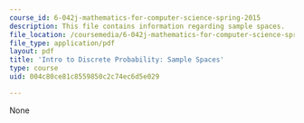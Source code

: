 ```yaml
---
course_id: 6-042j-mathematics-for-computer-science-spring-2015
description: This file contains information regarding sample spaces.
file_location: /coursemedia/6-042j-mathematics-for-computer-science-spring-2015/004c80ce81c8559850c2c74ec6d5e029_MIT6_042JS15_SampleSpaces.pdf
file_type: application/pdf
layout: pdf
title: 'Intro to Discrete Probability: Sample Spaces'
type: course
uid: 004c80ce81c8559850c2c74ec6d5e029

---
```

None